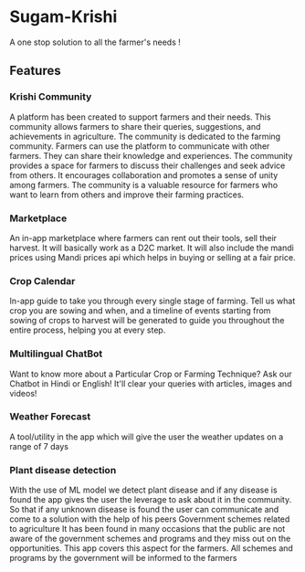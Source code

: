 # Sugam-Krishi
A one stop solution to all the farmer's needs !

## Features
### Krishi Community
A platform has been created to support farmers and their needs.
This community allows farmers to share their queries, suggestions, and achievements in agriculture.
The community is dedicated to the farming community.
Farmers can use the platform to communicate with other farmers.
They can share their knowledge and experiences.
The community provides a space for farmers to discuss their challenges and seek advice from others.
It encourages collaboration and promotes a sense of unity among farmers.
The community is a valuable resource for farmers who want to learn from others and improve their farming practices.

### Marketplace
An in-app marketplace where farmers can rent out their tools, sell their harvest. It will
basically work as a D2C market. It will also include the mandi prices using Mandi prices
api which helps in buying or selling at a fair price.
### Crop Calendar
In-app guide to take you through every single stage of farming. Tell us what crop you are
sowing and when, and a timeline of events starting from sowing of crops to harvest will be
generated to guide you throughout the entire process, helping you at every step.
### Multilingual ChatBot
Want to know more about a Particular Crop or Farming Technique? Ask our Chatbot in Hindi
or English! It'll clear your queries with articles, images and videos!
### Weather Forecast
A tool/utility in the app which will give the user the weather updates on a range of 7 days
### Plant disease detection
With the use of ML model we detect plant disease and if any disease is found the app gives
the user the leverage to ask about it in the community. So that if any unknown disease is
found the user can communicate and come to a solution with the help of his peers
Government schemes related to agriculture
It has been found in many occasions that the public are not aware of the government
schemes and programs and they miss out on the opportunities. This app covers this aspect
for the farmers. All schemes and programs by the government will be informed to the farmers
